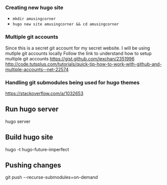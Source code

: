 ### Creating new hugo site
- `mkdir amusingcorner`
- `hugo new site amusingcorner && cd amusingcorner`


### Multiple git accounts
Since this is a secret git account for my secret website. I will be using mutlple git accounts locally
Follow the link to understand how to setup multiple git accounts 
https://gist.github.com/jexchan/2351996
http://code.tutsplus.com/tutorials/quick-tip-how-to-work-with-github-and-multiple-accounts--net-22574


### Handling git submodules being used for hugo themes
https://stackoverflow.com/a/1032653

## Run hugo server
hugo server

## Build hugo site
hugo -t hugo-future-imperfect

## Pushing changes
git push --recurse-submodules=on-demand
